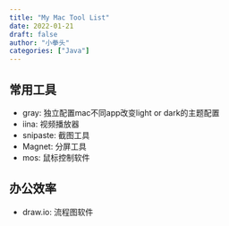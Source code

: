 ```yaml
---
title: "My Mac Tool List"
date: 2022-01-21
draft: false
author: "小拳头"
categories: ["Java"]
---
```


## 常用工具
- gray: 独立配置mac不同app改变light or dark的主题配置
- iina: 视频播放器
- snipaste: 截图工具
- Magnet: 分屏工具
- mos: 鼠标控制软件

## 办公效率
- draw.io: 流程图软件